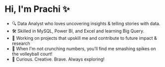 # Hi, I'm Prachi ✨

- 🔍 Data Analyst who loves uncovering insights & telling stories with data.
- 🛠️ Skilled in MySQL, Power BI, and Excel and learning Big Query. 
- 🚀 Working on projects that upskill me and contribute to future impact & research  
- 🏐 When I'm not crunching numbers, you’ll find me smashing spikes on the volleyball court!  
- 🚀 Curious. Creative. Brave. Always exploring!  

